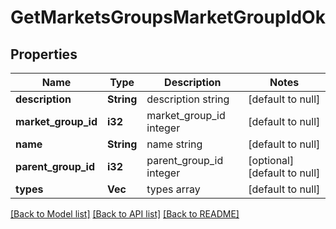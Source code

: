 # GetMarketsGroupsMarketGroupIdOk

## Properties
Name | Type | Description | Notes
------------ | ------------- | ------------- | -------------
**description** | **String** | description string | [default to null]
**market_group_id** | **i32** | market_group_id integer | [default to null]
**name** | **String** | name string | [default to null]
**parent_group_id** | **i32** | parent_group_id integer | [optional] [default to null]
**types** | **Vec<i32>** | types array | [default to null]

[[Back to Model list]](../README.md#documentation-for-models) [[Back to API list]](../README.md#documentation-for-api-endpoints) [[Back to README]](../README.md)


